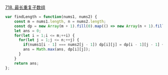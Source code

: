 [718. 最长重复子数组](https://leetcode.cn/problems/maximum-length-of-repeated-subarray/description/)

```javascript
var findLength = function(nums1, nums2) {
    const m = nums1.length, n = nums2.length;
    const dp = new Array(m + 1).fill(0).map(() => new Array(n + 1).fill(0));
    let ans = 0;
    for(let i = 1;i <= m;++i) {
      for(let j = 1;j <= n;++j) {
        if(nums1[i - 1] === nums2[j - 1]) dp[i][j] = dp[i - 1][j - 1] + 1;
        ans = Math.max(ans, dp[i][j]);
      }
    }
    return ans;
};
```